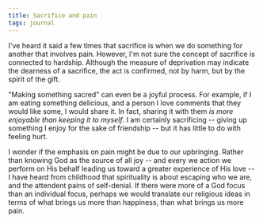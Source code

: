 ```yaml
---
title: Sacrifice and pain
tags: journal
---
```


I've heard it said a few times that sacrifice is when we do something
for another that involves pain.  However, I'm not sure the concept of
sacrifice is connected to hardship.  Although the measure of deprivation
may indicate the dearness of a sacrifice, the act is confirmed, not by
harm, but by the spirit of the gift.

"Making something sacred" can even be a joyful process.  For example, if
I am eating something delicious, and a person I love comments that they
would like some, I would share it.  In fact, sharing it with them *is
more enjoyable than keeping it to myself*.  I am certainly sacrificing --
giving up something I enjoy for the sake of friendship -- but it has
little to do with feeling hurt.

I wonder if the emphasis on pain might be due to our upbringing.  Rather
than knowing God as the source of all joy -- and every we action we
perform on His behalf leading us toward a greater experience of His love
-- I have heard from childhood that spirituality is about escaping who
we are, and the attendent pains of self-denial.  If there were more of a
God focus than an individual focus, perhaps we would translate our
religious ideas in terms of what brings us more than happiness, than
what brings us more pain.


